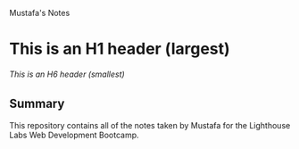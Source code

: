 Mustafa's Notes

# This is an H1 header (largest)
###### This is an H6 header (smallest)

## Summary 

This repository contains all of the notes taken by Mustafa for the Lighthouse Labs Web Development Bootcamp.